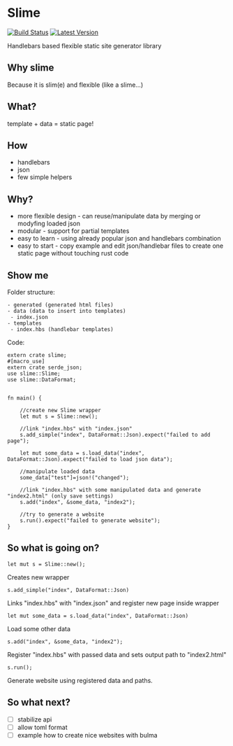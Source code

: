 # Slime
[![Build Status](https://travis-ci.org/jaroslaw-weber/slime.svg?branch=master)](https://travis-ci.org/jaroslaw-weber/slime)
[![Latest Version]][crates.io]

[Latest Version]: https://img.shields.io/crates/v/slime.svg
[crates.io]: https://crates.io/crates/slime

Handlebars based flexible static site generator library

## Why slime
Because it is slim(e) and flexible (like a slime...)

## What?
template + data = static page!

## How
- handlebars
- json
- few simple helpers

## Why?
- more flexible design - can reuse/manipulate data by merging or modyfing loaded json
- modular - support for partial templates
- easy to learn - using already popular json and handlebars combination
- easy to start - copy example and edit json/handlebar files to create one static page without touching rust code

## Show me

Folder structure:

```
- generated (generated html files)
- data (data to insert into templates)
 - index.json
- templates
 - index.hbs (handlebar templates)

```

Code:

```
extern crate slime;
#[macro_use]
extern crate serde_json;
use slime::Slime;
use slime::DataFormat;


fn main() {

    //create new Slime wrapper
    let mut s = Slime::new();

    //link "index.hbs" with "index.json"
    s.add_simple("index", DataFormat::Json).expect("failed to add page");

    let mut some_data = s.load_data("index", DataFormat::Json).expect("failed to load json data");

    //manipulate loaded data
    some_data["test"]=json!("changed");

    //link "index.hbs" with some manipulated data and generate "index2.html" (only save settings)
    s.add("index", &some_data, "index2");

    //try to generate a website
    s.run().expect("failed to generate website");
}

```

## So what is going on?

```
let mut s = Slime::new();
```
Creates new wrapper


```
s.add_simple("index", DataFormat::Json)
```
Links "index.hbs" with "index.json" and register new page inside wrapper


```
let mut some_data = s.load_data("index", DataFormat::Json)
```
Load some other data

```
s.add("index", &some_data, "index2");
```
Register "index.hbs" with passed data and sets output path to "index2.html"

```
s.run();
```
Generate website using registered data and paths.


## So what next?
- [ ] stabilize api
- [ ] allow toml format
- [ ] example how to create nice websites with bulma
